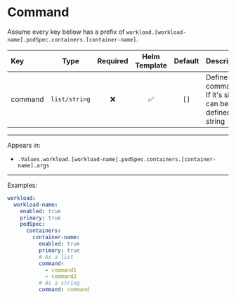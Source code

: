 # Command

Assume every key bellow has a prefix of `workload.[workload-name].podSpec.containers.[container-name]`.

| Key     |     Type      | Required | Helm Template | Default | Description                                                 |
| :------ | :-----------: | :------: | :-----------: | :-----: | :---------------------------------------------------------- |
| command | `list/string` |    ❌    |      ✅       |  `[]`   | Define command(s). If it's single, can be defined as string |

---

Appears in:

- `.Values.workload.[workload-name].podSpec.containers.[container-name].args`

---

Examples:

```yaml
workload:
  workload-name:
    enabled: true
    primary: true
    podSpec:
      containers:
        container-name:
          enabled: true
          primary: true
          # As a list
          command:
            - command1
            - command2
          # As a string
          command: command
```
